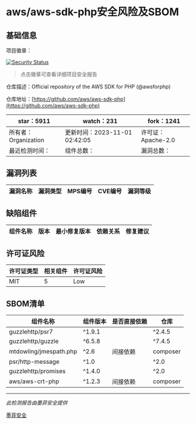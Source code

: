 # aws/aws-sdk-php安全风险及SBOM

## 基础信息

项目徽章：

[![Security Status](https://www.murphysec.com/platform3/v31/badge/1719427552350355456.svg)](https://www.murphysec.com/console/report/1712903561486663680/1719427552350355456)

> 点击徽章可查看详细项目安全报告

仓库描述：Official repository of the AWS SDK for PHP (@awsforphp)

仓库地址：[https://github.com/aws/aws-sdk-php](https://github.com/aws/aws-sdk-php)

| star：5911 | watch：231 | fork：1241 |
| ----------- | -------------- | ------------ |
| 所有者：Organization | 更新时间：2023-11-01 02:42:05 | 许可证：Apache-2.0 |
| 最近检测时间： | 组件总数： | 漏洞总数： |




## 漏洞列表

| 漏洞名称 | 漏洞类型 | MPS编号 | CVE编号 | 漏洞等级 |
| ------- | ------ | ------- | ------ | ----- |





## 缺陷组件

| 组件名称 | 版本 | 最小修复版本 | 依赖关系 | 修复建议 |
| -------- | ---- | ------------ | -------- | -------- |





## 许可证风险

| 许可证类型 | 相关组件 | 许可证风险 |
| ---------- | -------- | ---------- |
|MIT|5|Low|




## SBOM清单

| 组件名称 | 组件版本 | 是否直接依赖 | 仓库 |
| -------- | -------- | ------------ | ---- |
|guzzlehttp/psr7|^1.9.1 || ^2.4.5|间接依赖|composer|
|guzzlehttp/guzzle|^6.5.8 || ^7.4.5|间接依赖|composer|
|mtdowling/jmespath.php|^2.6|间接依赖|composer|
|psr/http-message|^1.0 || ^2.0|间接依赖|composer|
|guzzlehttp/promises|^1.4.0 || ^2.0|间接依赖|composer|
|aws/aws-crt-php|^1.2.3|间接依赖|composer|


------

*此检测报告由墨菲安全提供*

[墨菲安全](www.murphysec.com)